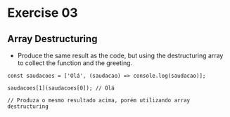 # Exercise 03

## Array Destructuring

- Produce the same result as the code, but using the destructuring array to collect the function and the greeting.

```
const saudacoes = ['Olá', (saudacao) => console.log(saudacao)];

saudacoes[1](saudacoes[0]); // Olá

// Produza o mesmo resultado acima, porém utilizando array destructuring
```